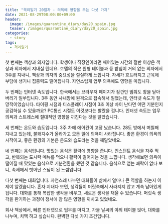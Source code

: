 ```yaml
---
title: "격리일기 20일차 - 의욕에 영향을 주는 다섯 가지"
date: 2021-08-29T08:00:00+09:00
header:
  image: /images/quarantine_diary/day20_spain.jpg
  teaser: /images/quarantine_diary/day20_spain.jpg
categories:
  - story
tags:
  - 격리일기
---
```



첫 번째는 책상과 의자입니다. 학생이나 직장인이라면 깨어있는 시간의 절반 이상은 책상과 의자에서 지내실 텐데요. 호텔의 작은 원형 테이블과 등 받침이 거의 없는 의자에서 3주를 지내니, 책상과 의자의 중요성을 절실하게 느낍니다. 자세가 흐트러지고 근육에 부담에 생기니 집중력도 떨어집니다. 자연스럽게 업무 의욕에도 영향을 미칩니다.  

두 번째는 인터넷 속도입니다. 한국에서는 브라우저 페이지가 잠깐만 멈춰도 창을 닫아버리기 일쑤입니다. 3주 동안 사내망에 원격으로 접속해서 일했는데, 인터넷 속도가 절망적이었습니다. 타이핑 시점과 디스플레이 시점이 3초 이상 차이 난다면 어떤 기분인지 공감하실 수 있을까요? PC통신 시절도 이것보다는 빨랐을 겁니다. 인터넷 속도는 업무 의욕과 스트레스에 절대적인 영향을 끼친다는 것을 알았습니다.  

세 번째는 온도와 습도입니다. 3주 차에 에어컨이 고장 났습니다. 28도 방에서 며칠째 지내고 있는데, 불쾌지수가 올라가고 모든 일에 의욕이 사라집니다. 좋은 환경이 의욕의 시작이고, 좋은 환경의 기본은 온도와 습도라는 것을 깨달았네요.  

네 번째는 음식입니다. 맛있는 음식은 활력에 영향을 줍니다. 인스턴트 음식을 자주 먹고, 반복되는 도시락 메뉴를 먹으니 활력이 떨어지는 것을 느낍니다. 생각해보면 의욕이 떨어질 때 맛있는 음식으로 기분전환을 했던 것 같습니다. 음식으로 얻는 쾌락이 없다 보니, 속세에서 벗어난 스님이 된 느낌입니다.  

다섯 번째는 대화입니다. 자연스레 나누던 대화들이 삶에서 얼마나 큰 역할을 하는지 이제야 알겠습니다. 혼자 지내다 보면, 생각들이 머릿속에서 사라지지 않고 계속 남아있게 됩니다. 대화를 통해 복잡한 생각을 비우고, 새로운 생각을 채울 수 있습니다. 머릿속 생각을 환기하는 과정이 정서에 참 많은 영향을 끼치고 있었네요.  

회사 책상에서, 빠른 인터넷으로 업무를 마치고, 가을 날씨의 야외 테이블 앉아, 대화를 나누며, 치맥 하고 싶습니다. 완벽한 다섯 가지 조건입니다.